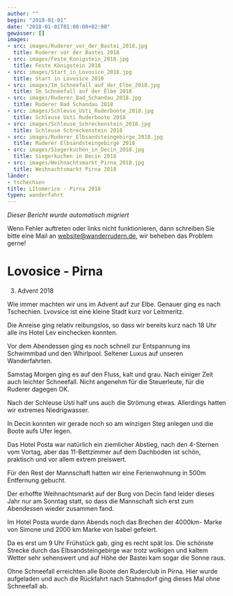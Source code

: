 ```yaml
---
author: ""
begin: "2018-01-01"
date: "2018-01-01T01:00:00+02:00"
gewässer: []
images:
- src: images/Ruderer_vor_der_Bastei_2018.jpg
  title: Ruderer vor der Bastei 2018
- src: images/Feste_Konigstein_2018.jpg
  title: Feste Königstein 2018
- src: images/Start_in_Lovosice_2018.jpg
  title: Start in Lovosice 2018
- src: images/Im_Schneefall_auf_der_Elbe_2018.jpg
  title: Im Schneefall auf der Elbe 2018
- src: images/Ruderer_Bad_Schandau_2018.jpg
  title: Ruderer Bad Schandau 2018
- src: images/Schleuse_Usti_Ruderboote_2018.jpg
  title: Schleuse Usti Ruderboote 2018
- src: images/Schleuse_Schreckenstein_2018.jpg
  title: Schleuse Schreckenstein 2018
- src: images/Ruderer_Elbsandsteingebirge_2018.jpg
  title: Ruderer Elbsandsteingebirge 2018
- src: images/Siegerkuchen_in_Decin_2018.jpg
  title: Siegerkuchen in Decin 2018
- src: images/Weihnachtsmarkt_Pirna_2018.jpg
  title: Weihnachtsmarkt Pirna 2018
länder:
- tschechien
title: LItomerice - Pirna 2018
typen: wanderfahrt
---
```



*Dieser Bericht wurde automatisch migriert*

Wenn Fehler auftreten oder links nicht funktionieren, dann schreiben Sie bitte eine Mail an website@wanderrudern.de, wir beheben das Problem gerne!



# Lovosice - Pirna


3. Advent 2018

Wie immer machten wir uns im Advent auf zur Elbe. Genauer ging es nach Tschechien. Lvovsice ist eine kleine Stadt kurz vor Leitmeritz.

Die Anreise ging relativ reibungslos, so dass wir bereits kurz nach 18 Uhr alle ins Hotel Lev einchecken konnten.

Vor dem Abendessen ging es noch schnell zur Entspannung ins Schwimmbad und den Whirlpool. Seltener Luxus auf unseren Wanderfahrten.

Samstag Morgen ging es auf den Fluss, kalt und grau. Nach einiger Zeit auch leichter Schneefall. Nicht angenehm für die Steuerleute, für die Ruderer dagegen OK.

Nach der Schleuse Usti half uns auch die Strömung etwas. Allerdings hatten wir extremes Niedrigwasser.

In Decin konnten wir gerade noch so am winzigen Steg anlegen und die Boote aufs Ufer legen.

Das Hotel Posta war natürlich ein ziemlicher Abstieg, nach den 4-Sternen vom Vortag, aber das 11-Bettzimmer auf dem Dachboden ist schön, praktisch und vor allem extrem preiswert.

Für den Rest der Mannschaft hatten wir eine Ferienwohnung in 500m Entfernung gebucht.

Der erhoffte Weihnachtsmarkt auf der Burg von Decin fand leider dieses Jahr nur am Sonntag statt, so dass die Mannschaft sich erst zum Abendessen wieder zusammen fand.

Im Hotel Posta wurde dann Abends noch das Brechen der 4000km- Marke von Simone und 2000 km Marke von Isabel gefeiert.

Da es erst um 9 Uhr Frühstück gab, ging es recht spät los. Die schönste Strecke durch das Elbsandsteingebirge war trotz wolkigen und kaltem Wetter sehr sehenswert und auf Höhe der Bastei kam sogar die Sonne raus.

Ohne Schneefall erreichten alle Boote den Ruderclub in Pirna. Hier wurde aufgeladen und auch die Rückfahrt nach Stahnsdorf ging dieses Mal ohne Schneefall ab.
